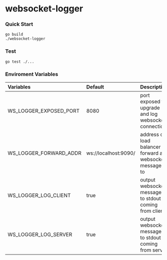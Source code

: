 # websocket-logger

### Quick Start

```
go build
./websocket-logger
```

### Test

```
go test ./...
```


### Enviroment Variables
| Variables | Default | Description |
| :--- | :--- | :--- | 
| WS_LOGGER_EXPOSED_PORT | 8080 | port exposed to upgrade and log websocket connections |
| WS_LOGGER_FORWARD_ADDR | ws://localhost:9090/ | address of load balancer to forward all websocket messages to |
| WS_LOGGER_LOG_CLIENT | true | output websocket messages to stdout coming from client |
| WS_LOGGER_LOG_SERVER | true | output websocket messages to stdout coming from server |
